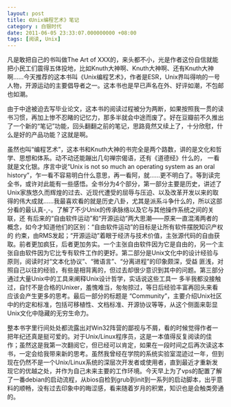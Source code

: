 ```yaml
---
layout: post 
title: 《Unix编程艺术》笔记
category : 白银时代
date: 2011-06-05 23:33:07.000000000 +08:00
tags: [阅读, Unix]
---
```



凡是敢把自己的书叫做The Art of XXX的，来头都不小，光是作者这份自信就能把小民工们震得五体投地，比如Knuth大神啊、Knuth大神啊、还有Knuth大神啊……今天推荐的这本书叫《Unix编程艺术》，作者是ESR，Unix界叫得响的一号人物，开源运动的主要倡导者之一。这本书也是早已声名在外、好评如潮，不包邮也如潮。


由于中途被迫去写毕业论文，这本书的阅读过程被分为两断，如果按照我一贯的读书习惯，再加上惨不忍睹的记忆力，那多半就会中途而废了。好在豆瓣前不久推出了一个新的“笔记”功能，回头翻翻之前的笔记，思路竟然又续上了，十分欣慰，什么是好的产品功能？这就是啊。

虽然也叫“编程艺术”，这本书和Knuth大神的书完全是两个路数，讲的是文化和哲学、思想和体系。动不动还能蹦出几句禅宗偈语，还有《道德经》什么的， 一看就是文化银。序言中说“Unix is not so much an operating system as an oral history”，乍一看不容易明白什么意思，再一看阿，就……更不明白了。等到读完全书，或许对此能有一些感悟。全书分为4个部分，第一部分主要是历史，讲述了Unix家族悠久而辉煌的过去、近现代遭受的屈辱与压迫、以及改革开发以来的取得的伟大成就……我最喜欢看的就是历史八卦，尤其是派系斗争什么的，所以这部分看的最认真-,-。了解了不少Unix的传承脉络以及它与其他操作系统之间的关联，还 有后来的“自由软件运动”和“开源运动”两大思潮——原来一直混淆两者的概念，如今才知道他们的区别：“自由软件运动”的目标是让所有软件摆脱知识产权的 约束，由RMS发起；“开源运动”着眼于经济与技术价值，主张源代码的自由获取。前者更加疯狂，后者更加务实。一个主张自由软件因为它是自由的，另一个主 张自由软件因为它比专有软件工作的更好。第二部分是Unix文化中的设计经验与原则，阅读时对“文本化协议”、“微语言”、“分离进程”的印象颇深，受益 匪浅，对照自己以往的经验，有些是相背离的，但过去却很少意识到其中的问题。第三部分通过大量Unix中的工具来阐释Unix设计哲学，实话说这些工具一 多半我都没接触过，自忖不是合格的Unixer，羞愧难当，匆匆掠过，等日后经验丰富再回头来看应该会产生更多的思考。最后一部分的标题是 “Community”，主要介绍Unix社区中的约定和标准，包括可移植性、文档标准、开源协议等等，从这个侧面来彰显Unix文化中隐藏的无穷生命力。


整本书字里行间处处都流露出对Win32阵营的鄙视与不屑，看的时候觉得作者一把年纪还真是挺可爱的。对于Unix/Linux程序员，这是一本值得反复阅读的佳作；虽然这是我第一次翻阅它，但已经可以肯定，如果在一段时间之后再次读这本书，一定会给我带来新的思考。虽然我曾经在学院的系统实验室混迹过一年，但到现在仍然不是一个Unix/Linux系统的深层次开发者或使用者，直到最近才重新发现它的优越之处，并作为自己未来主要的工作环境。今天早上为了vps的配置了解了一番debian的启动流程，从bios自检到grub到init到一系列的启动脚本，出乎意料的顺畅，没有过去印象中的晦涩感，看来随着岁月的积累，知识也是会触类旁通的。
